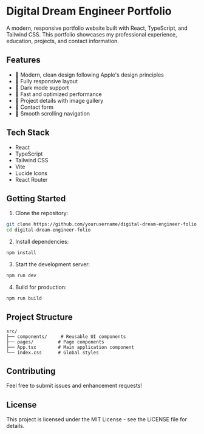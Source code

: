# Digital Dream Engineer Portfolio

A modern, responsive portfolio website built with React, TypeScript, and Tailwind CSS. This portfolio showcases my professional experience, education, projects, and contact information.

## Features

- 🎨 Modern, clean design following Apple's design principles
- 📱 Fully responsive layout
- 🌙 Dark mode support
- 🚀 Fast and optimized performance
- 📝 Project details with image gallery
- 📧 Contact form
- 🎯 Smooth scrolling navigation

## Tech Stack

- React
- TypeScript
- Tailwind CSS
- Vite
- Lucide Icons
- React Router

## Getting Started

1. Clone the repository:
```bash
git clone https://github.com/yourusername/digital-dream-engineer-folio.git
cd digital-dream-engineer-folio
```

2. Install dependencies:
```bash
npm install
```

3. Start the development server:
```bash
npm run dev
```

4. Build for production:
```bash
npm run build
```

## Project Structure

```
src/
├── components/     # Reusable UI components
├── pages/         # Page components
├── App.tsx        # Main application component
└── index.css      # Global styles
```

## Contributing

Feel free to submit issues and enhancement requests!

## License

This project is licensed under the MIT License - see the LICENSE file for details.
